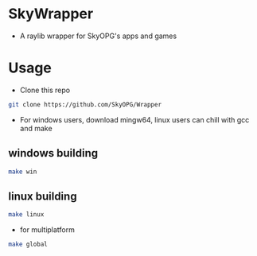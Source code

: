 # SkyWrapper
- A raylib wrapper for SkyOPG's apps and games
# Usage
- Clone this repo
```sh
git clone https://github.com/SkyOPG/Wrapper
```
- For windows users, download mingw64, linux users can chill with gcc and make
## windows building
```sh
make win
```
## linux building
```sh
make linux
```
- for multiplatform
```sh
make global
```